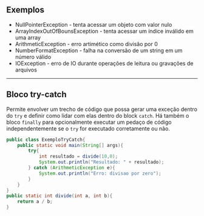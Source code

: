 ## Exemplos
- NullPointerException - tenta acessar um objeto com valor nulo
- ArrayIndexOutOfBounsException - tenta acessar um índice inválido em uma array
- ArithmeticException - erro artimético como divisão por 0
- NumberFormatException - falha na conversão de um string em um número válido 
- IOException - erro de IO durante operações de leitura ou gravações de arquivos
___
## Bloco try-catch
Permite envolver um trecho de código que possa gerar uma exceção dentro do `try` e definir como lidar com elas dentro do block `catch`. Há também o bloco `finally` para opcionalmente executar um pedaço de código independentemente se o `try` for executado corretamente ou não. 
```java
public class ExemploTryCatch{
	public static void main(String[] args){
		try{
			int resultado = divide(10,0);
			System.out.println("Resultado: " + resultado);
		} catch (ArithmeticException e){
			System.out.println("Erro: divisao por zero");
		}
	}
}
public static int divide(int a, int b){
	return a / b;
}
```